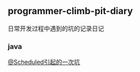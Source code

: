## programmer-climb-pit-diary
日常开发过程中遇到的坑的记录日记


### java

[@Scheduled引起的一次坑](https://github.com/jlbluluai/programmer-climb-pit-diary/blob/main/java/%40Scheduled%E5%BC%95%E8%B5%B7%E7%9A%84%E4%B8%80%E6%AC%A1%E5%9D%91.md)